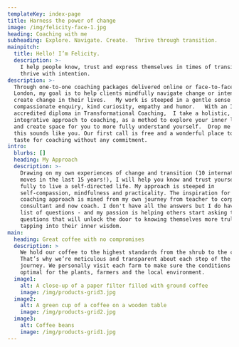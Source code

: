 ```yaml
---
templateKey: index-page
title: Harness the power of change
image: /img/felicity-face-1.jpg
heading: Coaching with me
subheading: Explore. Navigate. Create.  Thrive through transition.
mainpitch:
  title: Hello! I’m Felicity.
  description: >-
    I help people know, trust and express themselves in times of transition to
    thrive with intention.
description: >-
  Through one-to-one coaching packages delivered online or face-to-face in east
  London, my goal is to help clients mindfully navigate change or intentionally
  create change in their lives.   My work is steeped in a gentle sense of
  compassionate enquiry, kind curiosity, empathy and humor.   With an ICF
  accredited diploma in Transformational Coaching,  I take a holistic,
  integrative approach to coaching, as a method to explore your inner landscape
  and create space for you to more fully understand yourself.  Drop me a line if
  this sounds like you. Our first call is free and a wonderful place to get a
  taste for coaching without any commitment.
intro:
  blurbs: []
  heading: My Approach
  description: >-
    Drawing on my own experiences of change and transition (10 international
    moves in the last 15 years!), I will help you know and trust yourself more
    fully to live a self-directed life. My approach is steeped in
    self-compassion, mindfulness and practicality. The inspiration for my
    coaching approach is mined from my own journey from teacher to corporate
    consultant and now coach. I don't have all the answers but I do have a long
    list of questions - and my passion is helping others start asking the
    questions that will unlock the door to knowing themselves more truly and
    tapping into their inner wisdom.
main:
  heading: Great coffee with no compromises
  description: >
    We hold our coffee to the highest standards from the shrub to the cup.
    That’s why we’re meticulous and transparent about each step of the coffee’s
    journey. We personally visit each farm to make sure the conditions are
    optimal for the plants, farmers and the local environment.
  image1:
    alt: A close-up of a paper filter filled with ground coffee
    image: /img/products-grid3.jpg
  image2:
    alt: A green cup of a coffee on a wooden table
    image: /img/products-grid2.jpg
  image3:
    alt: Coffee beans
    image: /img/products-grid1.jpg
---
```

